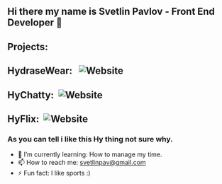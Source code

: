 ## **Hi there my name is Svetlin Pavlov - Front End Developer 👋**

## **Projects:**<br/>
## HydraseWear: &nbsp; ![Website](https://img.shields.io/website?down_color=red&down_message=down&style=for-the-badge&up_color=lightgreen&url=https%3A%2F%2Fhydrase-wear.herokuapp.com%2F)<br/>
## HyChatty: &nbsp;![Website](https://img.shields.io/website?down_color=red&down_message=down&style=for-the-badge&up_color=lightgreen&url=https%3A%2F%2Fhychatty.web.app)<br/>
## HyFlix: &nbsp;![Website](https://img.shields.io/website?down_color=red&down_message=down&style=for-the-badge&up_color=lightgreen&url=https%3A%2F%2Fhyflix-f36d7.web.app%2F)<br/>

### As you can tell i like this Hy thing not sure why.

- 🌱 I’m currently learning: How to manage my time.
- 📫 How to reach me: svetlinpav@gmail.com
- ⚡ Fun fact: I like sports :)

